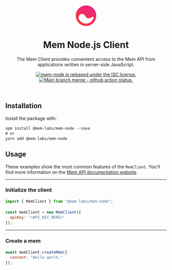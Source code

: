 <p align="center">
  <br />
  <a href="https://mem.ai" target="_blank" rel="noopener noreferrer">
    <img width="64" src="https://github.com/mem-labs/mem-node/blob/main/public/logo.svg" alt="Mem logo">
  </a> 
</p>
<h1 align="center">
  Mem Node.js Client
</h1>
<p align="center">
  The Mem Client provides convenient access to the Mem API from applications written in server-side JavaScript.
</p>
<p align="center">
  <a href="https://github.com/mem-labs/mem-node/blob/main/LICENSE">
    <img src="https://img.shields.io/badge/license-ISC-blue.svg" alt="mem-node is released under the ISC license." />
  </a>
  <a href="https://github.com/mem-labs/mem-node/actions/workflows/merge.yaml">
    <img src="https://github.com/mem-labs/mem-node/actions/workflows/merge.workflow.yaml/badge.svg" alt="Main branch merge - github action status." />
  </a>
</p>

<br/>

## Installation

Install the package with:

```shell
npm install @mem-labs/mem-node --save
# or
yarn add @mem-labs/mem-node
```

## Usage

These examples show the most common features of the `MemClient`. You'll find more information on the [Mem API documentation website](https://docs.mem.ai).

---

### Initialize the client

```javascript
import { MemClient } from "@mem-labs/mem-node";

const memClient = new MemClient({
  apiKey: "<API_KEY_HERE>"
});
```

---

### Create a mem

```javascript
await memClient.createMem({
  content: "Hello world."
});
```
